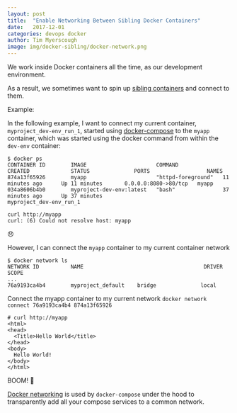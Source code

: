 ```yaml
---
layout: post
title:  "Enable Networking Between Sibling Docker Containers"
date:   2017-12-01
categories: devops docker
author: Tim Myerscough
image: img/docker-sibling/docker-network.png
---
```

We work inside Docker containers all the time, as our development environment.

As a result, we sometimes want to spin up [sibling containers](https://forums.docker.com/t/how-can-i-run-docker-command-inside-a-docker-container/337/2) and connect to them.

Example:

In the following example, I want to connect my current container, `myproject_dev-env_run_1`, started using [docker-compose](https://docs.docker.com/compose/) to the `myapp` container, which was started using the docker command from within the `dev-env` container:

```
$ docker ps
CONTAINER ID        IMAGE                      COMMAND              CREATED             STATUS              PORTS                  NAMES
874a13f65926        myapp                      "httpd-foreground"   11 minutes ago      Up 11 minutes       0.0.0.0:8080->80/tcp   myapp
034a8606b4b0        myproject-dev-env:latest   "bash"               37 minutes ago      Up 37 minutes                              myproject_dev-env_run_1
```

```
curl http://myapp
curl: (6) Could not resolve host: myapp
```

😞

However, I can connect the `myapp` container to my current container network
```
$ docker network ls
NETWORK ID          NAME                                      DRIVER              SCOPE
...
76a9193ca4b4        myproject_default    bridge              local
```

Connect the myapp container to my current network
`docker network connect 76a9193ca4b4 874a13f65926`

```
# curl http://myapp
<html>
<head>
  <Title>Hello World</title>
</head>
<body>
  Hello World!
</body>
</html>
```

BOOM! 🤘

[Docker networking](https://docs.docker.com/engine/userguide/networking/) is used by `docker-compose` under the hood to transparently add all your compose services to a common network.
